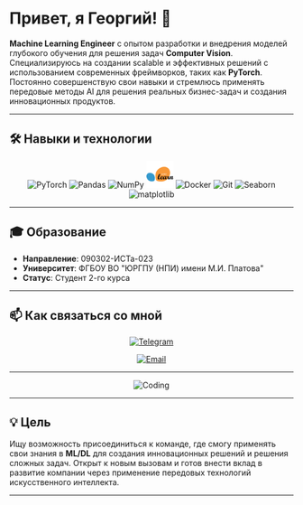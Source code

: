# Привет, я Георгий! 👋

**Machine Learning Engineer** с опытом разработки и внедрения моделей глубокого обучения для решения задач **Computer Vision**. Специализируюсь на создании scalable и эффективных решений с использованием современных фреймворков, таких как **PyTorch**. Постоянно совершенствую свои навыки и стремлюсь применять передовые методы AI для решения реальных бизнес-задач и создания инновационных продуктов.

---

## 🛠️ Навыки и технологии

<p align="center">
  <img src="https://img.icons8.com/?size=100&id=jH4BpkMnRrU5&format=png&color=000000" alt="PyTorch" title="PyTorch" width="50" />
  <img src="https://img.icons8.com/color/48/000000/pandas.png" alt="Pandas" title="Pandas" />
  <img src="https://img.icons8.com/color/48/000000/numpy.png" alt="NumPy" title="NumPy" />
  <img src="https://raw.githubusercontent.com/devicons/devicon/ca28c779441053191ff11710fe24a9e6c23690d6/icons/scikitlearn/scikitlearn-original.svg" alt="scikit-learn" title="scikit-learn" width="48" />
  <img src="https://img.icons8.com/color/48/000000/docker.png" alt="Docker" title="Docker" />
  <img src="https://img.icons8.com/color/48/000000/git.png" alt="Git" title="Git" />
  <img src="https://camo.githubusercontent.com/23d65b5fc69e7187dd932c9ad45d78cb9f15badf4193b7a9b9868cc18286fd1c/68747470733a2f2f7777772e6564756361746976652e696f2f6170692f656470726573736f2f73686f742f353039363339363137393337343038302f696d6167652f35333030353931393133333336383332" alt="Seaborn" title="Seaborn" width="48" />
  <img src="https://matplotlib.org/2.0.2/_static/logo2.svg" alt="matplotlib" title="matplotlib" width="120" />
</p>

---

## 🎓 Образование

- **Направление**: 090302-ИСТа-023
- **Университет**: ФГБОУ ВО "ЮРГПУ (НПИ) имени М.И. Платова"
- **Статус**: Студент 2-го курса

---


## 📫 Как связаться со мной
<p align="center">
  <a href="https://t.me/viberrviberrr">
    <img src="https://img.shields.io/badge/Telegram-000000?style=for-the-badge&logo=telegram&logoColor=white" alt="Telegram" />
  </a>
</p>
<p align="center">
  <a href="mailto:petrosangosa2005@gmail.com">
    <img src="https://img.shields.io/badge/Email-000000?style=for-the-badge&logo=gmail&logoColor=white" alt="Email" />
  </a>
</p>

---


<p align="center">
  <img src="https://i.pinimg.com/originals/56/33/ce/5633ce94b903bdcff71794d133f36948.gif" alt="Coding" width="500" />
</p>

---

## 💡 Цель

Ищу возможность присоединиться к команде, где смогу применять свои знания в **ML/DL** для создания инновационных решений и решения сложных задач. Открыт к новым вызовам и готов внести вклад в развитие компании через применение передовых технологий искусственного интеллекта.

---


